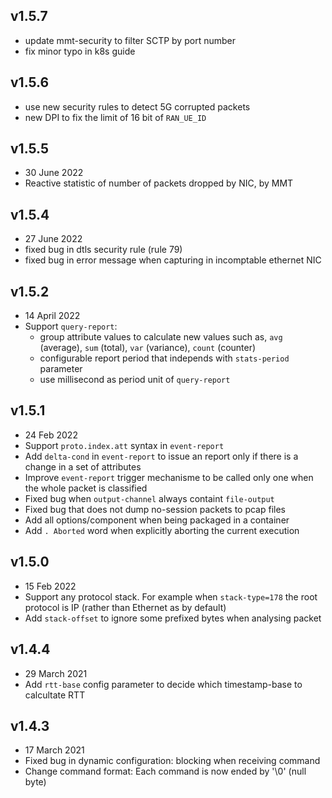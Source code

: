 ## v1.5.7
- update mmt-security to filter SCTP by port number
- fix minor typo in k8s guide 
## v1.5.6
- use new security rules to detect 5G corrupted packets
- new DPI to fix the limit of 16 bit of `RAN_UE_ID`

## v1.5.5
- 30 June 2022
- Reactive statistic of number of packets dropped by NIC, by MMT

## v1.5.4
- 27 June 2022
- fixed bug in dtls security rule (rule 79)
- fixed bug in error message when capturing in incomptable ethernet NIC
      
## v1.5.2
- 14 April 2022
- Support `query-report`:
   + group attribute values to calculate new values such as, `avg` (average), `sum` (total), `var` (variance), `count` (counter)
   + configurable report period that independs with `stats-period` parameter
   + use millisecond as period unit of `query-report`

## v1.5.1
- 24 Feb 2022
- Support `proto.index.att` syntax in `event-report`
- Add `delta-cond` in `event-report` to issue an report only if there is a change in a set of attributes
- Improve `event-report` trigger mechanisme to be called only one when the whole packet is classified
- Fixed bug when `output-channel` always containt `file-output`
- Fixed bug that does not dump no-session packets to pcap files
- Add all options/component when being packaged in a container
- Add `. Aborted` word when explicitly aborting the current execution

## v1.5.0
- 15 Feb 2022
- Support any protocol stack. For example when `stack-type=178` the root protocol is IP (rather than Ethernet as by default)
- Add `stack-offset` to ignore some prefixed bytes when analysing packet

## v1.4.4
- 29 March 2021
- Add `rtt-base` config parameter to decide which timestamp-base to calcultate RTT

## v1.4.3

- 17 March 2021
- Fixed bug in dynamic configuration: blocking when receiving command
- Change command format: Each command is now ended by '\0' (null byte) 
